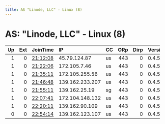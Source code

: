 ```yaml
---
title: AS "Linode, LLC" - Linux (8)
---
```


# AS: "Linode, LLC" - Linux (8)

|   Up |   Ext | JoinTime                                                                                              | IP              | CC   |   ORp |   Dirp | Version   | Contact   | Nickname   |   eFamMembers |
|-----:|------:|:------------------------------------------------------------------------------------------------------|:----------------|:-----|------:|-------:|:----------|:----------|:-----------|--------------:|
|    1 |     0 | [21:12:08](https://nusenu.github.io/OrNetStats/w/relay/5BE781DD3B8447120C802494ABA456A58A612E1D.html) | 45.79.124.87    | us   |   443 |      0 | 0.4.5.10  | None      | Unnamed    |             1 |
|    1 |     0 | [21:22:06](https://nusenu.github.io/OrNetStats/w/relay/988004C51B79FDD53B2C412C56682A2D9E30B7E6.html) | 172.105.7.46    | us   |   443 |      0 | 0.4.5.10  | None      | Unnamed    |             1 |
|    1 |     0 | [21:35:11](https://nusenu.github.io/OrNetStats/w/relay/4DFB2562C73D93E6D4DFFF69EFD448EA34F9F0F4.html) | 172.105.255.56  | us   |   443 |      0 | 0.4.5.10  | None      | Unnamed    |             1 |
|    1 |     0 | [21:46:48](https://nusenu.github.io/OrNetStats/w/relay/FF7ADCB194414805534232806AA3FB4812FBD9CB.html) | 139.162.233.207 | us   |   443 |      0 | 0.4.5.10  | None      | Unnamed    |             1 |
|    1 |     0 | [21:55:11](https://nusenu.github.io/OrNetStats/w/relay/2C7CC9BC0CFD5A35D21CF7C93F281EAB95DE78CC.html) | 139.162.25.19   | sg   |   443 |      0 | 0.4.5.10  | None      | Unnamed    |             1 |
|    1 |     0 | [22:07:41](https://nusenu.github.io/OrNetStats/w/relay/52317DA340B68066998EC3D06F2E7F2943857332.html) | 172.104.148.132 | us   |   443 |      0 | 0.4.5.10  | None      | Unnamed    |             1 |
|    1 |     0 | [22:20:11](https://nusenu.github.io/OrNetStats/w/relay/7F50A264CA69539B0BF7260BA65474BD93D8594B.html) | 139.162.90.109  | us   |   443 |      0 | 0.4.5.10  | None      | Unnamed    |             1 |
|    0 |     0 | [22:54:14](https://nusenu.github.io/OrNetStats/w/relay/B4DFEFEC003115EED874D74FA0D30E88EF25BA91.html) | 139.162.123.107 | us   |   443 |      0 | 0.4.5.10  | None      | Unnamed    |             1 |

